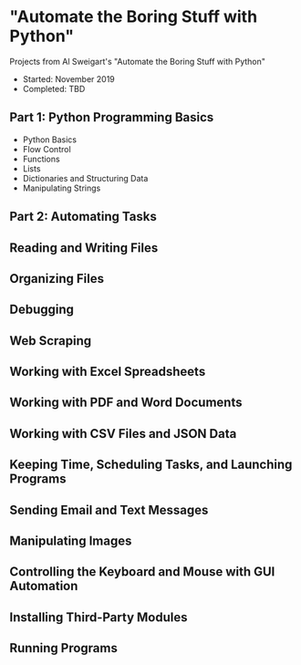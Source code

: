 # "Automate the Boring Stuff with Python"
Projects from Al Sweigart's "Automate the Boring Stuff with Python"
- Started: November 2019
- Completed: TBD

## Part 1: Python Programming Basics
* Python Basics
* Flow Control
* Functions
* Lists
* Dictionaries and Structuring Data
* Manipulating Strings

## Part 2: Automating Tasks

## Reading and Writing Files

## Organizing Files

## Debugging

## Web Scraping

## Working with Excel Spreadsheets

## Working with PDF and Word Documents

## Working with CSV Files and JSON Data

## Keeping Time, Scheduling Tasks, and Launching Programs

## Sending Email and Text Messages

## Manipulating Images

## Controlling the Keyboard and Mouse with GUI Automation

## Installing Third-Party Modules

## Running Programs
